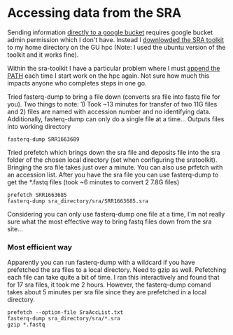 # Accessing data from the SRA
Sending information [directly to a google bucket](https://www.ncbi.nlm.nih.gov/sra/docs/data-delivery/) requires google bucket admin permission which I don't have. Instead I [downlowded the SRA toolkit](https://github.com/ncbi/sra-tools/wiki/02.-Installing-SRA-Toolkit) to my home directory on the GU hpc (Note: I used the ubuntu version of the toolkit and it works fine).

Within the sra-toolkit I have a particular problem where I must [append the PATH](https://github.com/ncbi/sra-tools/wiki/02.-Installing-SRA-Toolkit#3-for-convenience-and-to-show-you-where-the-binaries-are-append-the-path-to-the-binaries-to-your-path-environment-variable) each time I start work on the hpc again. Not sure how much this impacts anyone who completes steps in one go.

Tried fasterq-dump to bring a file down (converts sra file into fastq file for you). Two things to note: 1) Took ~13 minutes for transfer of two 11G files and 2) files are named with accession number and no identifying data. Additionally, fasterq-dump can only do a single file at a time... Outputs files into working directory
```
fasterq-dump SRR1663689
```

Tried prefetch which brings down the sra file and deposits file into the sra folder of the chosen local directory (set when configuring the sratoolkit). Bringing the sra file takes just over a minute. You can also use prfetch with an accession list. After you have the sra file you can use fasterq-dump to get the \*.fastq files (took ~6 minutes to convert 2 7.8G files)
```
prefetch SRR1663685
fasterq-dump sra_directory/sra/SRR1663685.sra
```

Considering you can only use fasterq-dump one file at a time, I'm not really sure what the most effective way to bring fastq files down from the sra site...

### Most efficient way
Apparently you can run fasterq-dump with a wildcard if you have prefetched the sra files to a local directory. Need to gzip as well. Pefetching each file can take quite a bit of time. I ran this interactively and found that for 17 sra files, it took me 2 hours. However, the fasterq-dump comand takes about 5 minutes per sra file since they are prefetched in a local directory. 
```
prefetch --option-file SraAccList.txt
fasterq-dump sra_directory/sra/*.sra
gzip *.fastq
```
